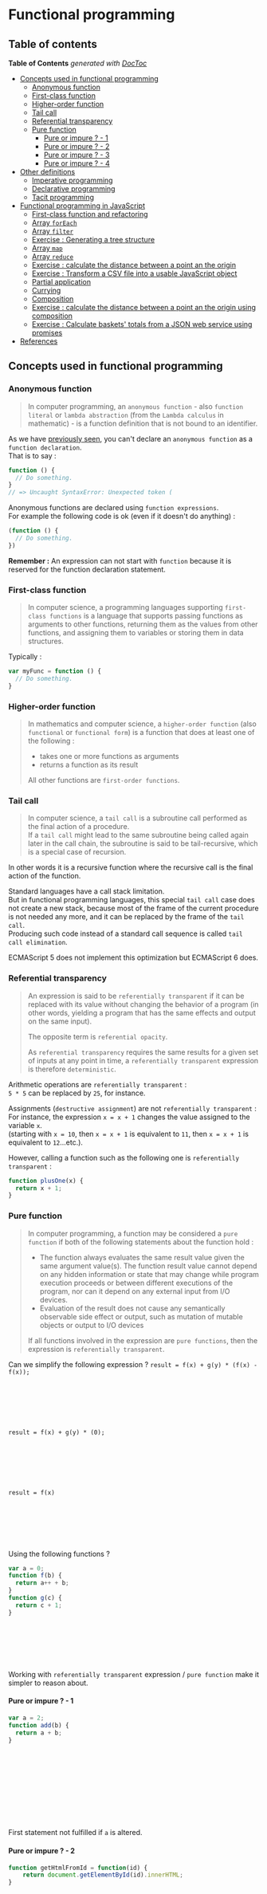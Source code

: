 # Functional programming

## Table of contents

<!-- START doctoc generated TOC please keep comment here to allow auto update -->
<!-- DON'T EDIT THIS SECTION, INSTEAD RE-RUN doctoc TO UPDATE -->
**Table of Contents**  *generated with [DocToc](https://github.com/thlorenz/doctoc)*

- [Concepts used in functional programming](#concepts-used-in-functional-programming)
  - [Anonymous function](#anonymous-function)
  - [First-class function](#first-class-function)
  - [Higher-order function](#higher-order-function)
  - [Tail call](#tail-call)
  - [Referential transparency](#referential-transparency)
  - [Pure function](#pure-function)
    - [Pure or impure ? - 1](#pure-or-impure----1)
    - [Pure or impure ? - 2](#pure-or-impure----2)
    - [Pure or impure ? - 3](#pure-or-impure----3)
    - [Pure or impure ? - 4](#pure-or-impure----4)
- [Other definitions](#other-definitions)
  - [Imperative programming](#imperative-programming)
  - [Declarative programming](#declarative-programming)
  - [Tacit programming](#tacit-programming)
- [Functional programming in JavaScript](#functional-programming-in-javascript)
  - [First-class function and refactoring](#first-class-function-and-refactoring)
  - [Array `forEach`](#array-foreach)
  - [Array `filter`](#array-filter)
  - [Exercise : Generating a tree structure](#exercise--generating-a-tree-structure)
  - [Array `map`](#array-map)
  - [Array `reduce`](#array-reduce)
  - [Exercise : calculate the distance between a point an the origin](#exercise--calculate-the-distance-between-a-point-an-the-origin)
  - [Exercise : Transform a CSV file into a usable JavaScript object](#exercise--transform-a-csv-file-into-a-usable-javascript-object)
  - [Partial application](#partial-application)
  - [Currying](#currying)
  - [Composition](#composition)
  - [Exercise : calculate the distance between a point an the origin using composition](#exercise--calculate-the-distance-between-a-point-an-the-origin-using-composition)
  - [Exercise : Calculate baskets' totals from a JSON web service using promises](#exercise--calculate-baskets-totals-from-a-json-web-service-using-promises)
- [References](#references)

<!-- END doctoc generated TOC please keep comment here to allow auto update -->

## Concepts used in functional programming

### Anonymous function

> In computer programming, an `anonymous function` - also `function literal` or `lambda abstraction` (from the `Lambda calculus` in mathematic) - is a function definition that is not bound to an identifier.

As we have [previously seen](https://github.com/tonai/Lightning-talks/blob/master/JavaScript/01_Vanilla/03_Functions-and-Scope.md), you can't declare an `anonymous function` as a `function declaration`.  
That is to say :
```JavaScript
function () {
  // Do something.
}
// => Uncaught SyntaxError: Unexpected token (
```

Anonymous functions are declared using `function expressions`.  
For example the following code is ok (even if it doesn't do anything) :
```JavaScript
(function () {
  // Do something.
})
```

**Remember :** An expression can not start with `function` because it is reserved for the function declaration statement.

### First-class function

> In computer science, a programming languages supporting `first-class functions` is a language that supports passing functions as arguments to other functions, returning them as the values from other functions, and assigning them to variables or storing them in data structures.

Typically :
```JavaScript
var myFunc = function () {
  // Do something.
}
```

### Higher-order function

> In mathematics and computer science, a `higher-order function` (also `functional` or `functional form`) is a function that does at least one of the following :
> * takes one or more functions as arguments
> * returns a function as its result
>
> All other functions are `first-order functions`.

### Tail call

> In computer science, a `tail call` is a subroutine call performed as the final action of a procedure.  
> If a `tail call` might lead to the same subroutine being called again later in the call chain, the subroutine is said to be tail-recursive, which is a special case of recursion.

In other words it is a recursive function where the recursive call is the final action of the function.

Standard languages have a call stack limitation.  
But in functional programming languages, this special `tail call` case does not create a new stack, because most of the frame of the current procedure is not needed any more, and it can be replaced by the frame of the `tail call`.  
Producing such code instead of a standard call sequence is called `tail call elimination`.

ECMAScript 5 does not implement this optimization but ECMAScript 6 does.

### Referential transparency

> An expression is said to be `referentially transparent` if it can be replaced with its value without changing the behavior of a program (in other words, yielding a program that has the same effects and output on the same input).
>
> The opposite term is `referential opacity`.
>
> As `referential transparency` requires the same results for a given set of inputs at any point in time, a `referentially transparent` expression is therefore `deterministic`.

Arithmetic operations are `referentially transparent` :  
`5 * 5` can be replaced by `25`, for instance.

Assignments (`destructive assignment`) are not `referentially transparent` :  
For instance, the expression `x = x + 1` changes the value assigned to the variable `x`.  
(starting with `x = 10`, then `x = x + 1` is equivalent to `11`, then `x = x + 1` is equivalent to `12`...etc.).

However, calling a function such as the following one is `referentially transparent` :
```JavaScript
function plusOne(x) {
  return x + 1;
}
```

### Pure function

> In computer programming, a function may be considered a `pure function` if both of the following statements about the function hold :
> * The function always evaluates the same result value given the same argument value(s). The function result value cannot depend on any hidden information or state that may change while program execution proceeds or between different executions of the program, nor can it depend on any external input from I/O devices.
> * Evaluation of the result does not cause any semantically observable side effect or output, such as mutation of mutable objects or output to I/O devices
>
> If all functions involved in the expression are `pure functions`, then the expression is `referentially transparent`.  

Can we simplify the following expression ?
`result = f(x) + g(y) * (f(x) - f(x));`

&nbsp;

&nbsp;

&nbsp;

`result = f(x) + g(y) * (0);`

&nbsp;

&nbsp;

&nbsp;

`result = f(x)`

&nbsp;

&nbsp;

&nbsp;

Using the following functions ?
```JavaScript
var a = 0;
function f(b) {
  return a++ + b;
}
function g(c) {
  return c + 1;
}
```

&nbsp;

&nbsp;

&nbsp;

Working with `referentially transparent` expression / `pure function` make it simpler to reason about.

#### Pure or impure ? - 1

```JavaScript
var a = 2;
function add(b) {
  return a + b;
}
```

&nbsp;

&nbsp;

&nbsp;

&nbsp;

&nbsp;

First statement not fulfilled if `a` is altered.

#### Pure or impure ? - 2

```JavaScript
function getHtmlFromId = function(id) {
    return document.getElementById(id).innerHTML;
}
```

&nbsp;

&nbsp;

&nbsp;

&nbsp;

&nbsp;

First statement not fulfilled : DOM can altered.

#### Pure or impure ? - 3

```JavaScript
function add(a, b) {
  console.log(a, b);
  return a + b;
}
```

&nbsp;

&nbsp;

&nbsp;

&nbsp;

&nbsp;

Second statement not fulfilled : output to console.

#### Pure or impure ? - 4

```JavaScript
function append(a) {
  a.push(null);
  return a;
}
```

&nbsp;

&nbsp;

&nbsp;

&nbsp;

&nbsp;

Second statement not fulfilled : the parameter `a` is altered by the `push` method.

## Other definitions

### Imperative programming

> In computer science, `imperative programming` is a `programming paradigm` - a style of building the structure and elements of computer programs - that uses statements (instructions) that change a program's state.
>
> Imperative programming focuses on describing **how** a program operates.

Example => print numbers from 0 to 9 :
```JavaScript
for (var i = 0; i < 10; i++) {
  console.log(i);
}
```

### Declarative programming

> In computer science, `declarative programming` is a `programming paradigm` that expresses the logic of a computation without describing its control flow.

For example SQL is a declarative programming language.  
You don't describe **how** the query should be parsed or executed.

### Tacit programming

> `Tacit programming`, also called `point-free programming`, is a `programming paradigm` in which function definitions do not identify the arguments (or "points") on which they operate.  
> Instead the definitions merely **compose** other functions, among which are `combinators` - `higher-order functions` that uses only function application and earlier defined `combinators` to define a result from its arguments - that manipulate the arguments.

In other words it is the style of programming functions where the parameter is not mentioned.  
UNIX scripting uses this paradigm with pipes.

Example => count distinct URL containing `google` in Apache access log :
```shell
cat access.log | cut -d " " -f 7 | grep 'google' | uniq | wc -l
```

You can create a new "function" for this specific need :
```shell
alias countGoogle='cut -d " " -f 7 | grep 'google' | uniq | wc -l'
cat access.log | countGoogle
```

`countGoogle` is a `tacit or point-free composition`.

## Functional programming in JavaScript

### First-class function and refactoring

Imagine the following code :
```JavaScript
var unicornEl = document.getElementById('unicorn');
unicornEl.className += ' is-magic';
spin(unicornEl);

var fairyEl = document.getElementById('fairy');
fairyEl.className += ' is-magic';
sparkle(fairyEl);

var kittenEl = document.getElementById('kitten');
kittenEl.className += ' is-magic';
rainbowTrail(kittenEl);
```

It can clearly be re-factored using this kind of function :
```JavaScript
function addMagic(id, effect) {
  var element = document.getElementById(id);
  element.className += ' is-magic';
  effect(element);
}
```

And then call it :
```JavaScript
addMagic('unicorn', spin);
addMagic('fairy', sparkle);
addMagic('kitten', rainbow);
```

### Array `forEach`

But now, what if we need to call the `addMagic` function successively a lot of time ?  
We can use an array and iterate through like this :
```JavaScript
var magicalArray = [
  {id: 'unicorn', effect: spin},
  {id: 'fairy',   effect: sparkle},
  {id: 'kitten',  effect: rainbow},
  // [...]
];
for (var i = 0; i < magicalArray.length; i++) {
  addMagic(magicalArray[i].id, magicalArray[i].effect);
}
```

And what if we need to pass more data for each element in the array ? (like the class name...etc.)

Let's rework our `addMagic` function so that it can be called with a simple (and extensible) argument :
```JavaScript
function addMagic(obj) {
  var element = document.getElementById(obj.id);
  element.className += ' ' + obj.className;
  effect(obj.element);
}
```

```JavaScript
for (var i = 0; i < magicalArray.length; i++) {
  addMagic(magicalArray[i]);
}
```

Iterating over an array is a really common feature that we can make a function for that (an `higher-order function`) :
```JavaScript
function forEach (func, array) {
  for (var i = 0; i < array.length; i++) {
    func(array[i]);
  }
}
```

Now it becomes :
```JavaScript
var magicalArray = [
  {id: 'unicorn', effect: spin    , className: 'is-magic'},
  {id: 'fairy',   effect: sparkle , className: 'is-magic'},
  {id: 'kitten',  effect: rainbow , className: 'is-magic'},
  // [...]
];

forEach(addMagic, magicalArray);
```

Iterating over an array is so a common feature that is included in the language itself since [ECMAScript 5 (> IE8)](http://kangax.github.io/compat-table/es5/#test-Array_methods_Array.prototype.forEach) :
```JavaScript
magicalArray.forEach(addMagic);
```

The callback passed to `forEach` will get the element itself as the first argument and the element's index in the array as the second argument.

We have now transformed the code from an `imperative style` to a `declarative style`.  
We also make are code more composable.  
Convinced ? Let's continue.

### Array `filter`

Let's imagine we have the following data :
```JavaScript
var animals = [
  {species: 'dog', name: 'Pongo'},
  {species: 'cat', name: 'Duchesse'},
  {species: 'cat', name: 'Thomas O\'Malley'},
  {species: 'dog', name: 'Perdita'},
  {species: 'dog', name: 'Lucky'},
  {species: 'cat', name: 'Berlioz'},
  {species: 'cat', name: 'Toulouse'},
];
```

And we only want the dogs.  
Let's do it in the `imperative style` :
```JavaScript
var dogs = [];
for (var i = 0; i < animals.length; i++) {
  if (animals[i].species === 'dog') {
    dogs.push(animals[i]);
  }
}
```

Now use the `filter` function :
```JavaScript
var dogs = animals.filter(function(animal) {
  return animal.species === 'dog';
});
```

Advantages ?

1. It is a shorter syntax (less code means less bug)
2. We have decoupled the filtering functionality from the test

Let's write it a little bit different :
```JavaScript
var isDog = function(animal) {
  return animal.species === 'dog';
};
var dogs = animals.filter(isDog);
```

The `isDog` function can be easily reused and is only doing what its name says.  
`isDog` is a pure function !

### Exercise : Generating a tree structure

Imagine the following data :
```JavaScript
var menuItems = [
  {id: 1, parent: null, title: 'root'},
  {id: 2, parent: 1, title: 'Menu 1'},
  {id: 3, parent: 1, title: 'Menu 2'},
  {id: 4, parent: 2, title: 'Menu 1/1'},
  {id: 5, parent: 2, title: 'Menu 1/2'},
  {id: 6, parent: 3, title: 'Menu 2/1'},
  {id: 7, parent: 3, title: 'Menu 2/2'}
];
```

Desired format :
```JavaScript
var tree = {
  'root': {
    'Menu 1': {
      'Menu 1/1': {},
      'Menu 1/2': {}
    },
    'Menu 2': {
      'Menu 2/1': {},
      'Menu 2/2': {}
    }
  }
};
```

Create a recursive function for generating the desired tree structure.

&nbsp;

&nbsp;

&nbsp;

&nbsp;

&nbsp;

Solution :
```JavaScript
function makeTree(flatList, parentId) {
  var tree = {};
  flatList
    .filter(function(item){
      return item.parent === parentId;
    })
    .forEach(function(item){
      tree[item.title] = makeTree(flatList, item.id);
    });
  return tree;
}

var tree = makeTree(menuItems, null);
```

### Array `map`

`map` allow us to iterate through each items in a array and return a new array of the same length where each items have been mapped with the given function.

Let's say we only want the name of the animals :
```JavaScript
var names = animals.map(function(animal) {
  return animal.name;
});
```

### Array `reduce`

`reduce` is a "swiss army knife" function you can use on an array and get a transformation of that array.

Let's say we want to get the total number of characters in the animal names :
```JavaScript
var total = animals.reduce(function(previousReturnValue, animal) {
  return previousReturnValue + animal.name.length;
}, 0);
```

`reduce` take 2 arguments, the second one being the initial value of the iteration.

The callback for reduce will get the return value from the previous iteration as the first argument.  
It will be equal to the initial value at the first iteration.

You can the following code to see what is happening :
```JavaScript
var total = animals.reduce(function(previousReturnValue, animal) {
  console.log(previousReturnValue);
  return previousReturnValue + animal.name.length;
}, 0);
```

### Exercise : calculate the distance between a point an the origin

Imagine the following object :
```JavaScript
var point = {
  x: 2,
  y: 3,
  z: 5,
  toString: function() {
    return '(' + this.x + ';' + this.y + ';' + this.z + ')';
  }
};
```

The mathematic formula needed is :
```JavaScript
d=√(x²+y²+z²)
```

Now create a function that will calculate the distance for the given object.

&nbsp;

&nbsp;

&nbsp;

&nbsp;

&nbsp;

Solution :
```JavaScript
var distance = function(point) {
  var value = Object.values(point)
    .filter(function(coordinate){
      return typeof coordinate == 'number';
    })
    .map(function(coordinate) {
      return coordinate * coordinate;
    })
    .reduce(function(previousReturnValue, coordinate){
      return previousReturnValue + coordinate;
    }, 0);
  return Math.sqrt(value);
};
```

Now use ES6 arrow function.

&nbsp;

&nbsp;

&nbsp;

&nbsp;

&nbsp;

Solution :
```JavaScript
var distance = function(point) {
  var value = Object.values(point)
    .filter(x => typeof x == 'number')
    .map(x => x * x)
    .reduce((a, b) => a + b, 0);
  return Math.sqrt(value);
};
```

Do you see the power ?  
ES6 arrow function syntax perfectly suits with functional programming.

### Exercise : Transform a CSV file into a usable JavaScript object

CSV input file `03_input.csv` :
```CSV
John,Doe,Jacket,70,1
John,Doe,Socks,10,2
Nikita,Smith,Dress,50,1
Nikita,Smith,Tights,10,3
Nikita,Smith,Shoe,90,1
```

JavaScript desired output :
```JavaScript
var output = {
  'John Doe': [
    {name: "Jacket", price: 70, quantity: 1},
    {name: "Socks", price: 10, quantity: 2}
  ],
  'Nikita Smith': [
    {name: "Dress", price: 50, quantity: 1},
    {name: "Tights", price: 10, quantity: 3},
    {name: "Shoe", price: 90, quantity: 1}
  ]
};
```

&nbsp;

&nbsp;

&nbsp;

&nbsp;

&nbsp;

Solution :
```JavaScript
var fs = require('fs');

var output = fs.readFileSync('01_input.csv', 'utf8')
  .trim()
  .split('\n')
  .map(line => line.split(','))
  .reduce((customers, line) => {
    var name = line[0] + ' ' + line[1];
    customers[name] = customers[name] || [];
    customers[name].push({
      name: line[2],
      price: line[3],
      quantity: line[4]
    });
    return customers;
  }, {});

console.log(JSON.stringify(output, null, 2));
```

### Partial application

> In computer science, `partial application` (or `partial function application`) refers to the process of fixing a number of arguments to a function, producing another function of smaller arity.

Imagine the following HTML code :
```HTML
<div>
  <button class="toggle">Toggle button</button>
  <div class="content">
    Lorem ipsum...
  </div>
</div>
```

And the following event listener :
```JavaScript
var toggle = function() {
  var target = document.getElementsByClassName('content')[0];
  var className = 'hidden';
  target.classList.toggle(className);
};
```

Binded to the DOM element :
```JavaScript
var trigger = document.getElementsByClassName('toggle')[0];
trigger.addEventListener('click', toggle);
```

[CodePen example](http://codepen.io/tonai/pen/mPbNzX).

Now what if we want to create a show and a hide button ?
```HTML
<div>
  <button class="toggle">Toggle button</button>
  <button class="show">Show button</button>
  <button class="hide">Hide button</button>
  <div class="content">
    Lorem ipsum...
  </div>
</div>
```

```JavaScript
var trigger = document.getElementsByClassName('toggle')[0];
trigger.addEventListener('click', toggle);
var trigger = document.getElementsByClassName('show')[0];
trigger.addEventListener('click', open);
var trigger = document.getElementsByClassName('hide')[0];
trigger.addEventListener('click', close);
```

We can create a separate `show` and `hide` functions and call them into the `toggle` function :
```JavaScript
var show = function() {
  var target = document.getElementsByClassName('content')[0];
  var className = 'hidden';
  target.classList.remove(className);
}

var hide = function() {
  var target = document.getElementsByClassName('content')[0];
  var className = 'hidden';
  target.classList.add(className);
}






var toggle = function() {
  var target = document.getElementsByClassName('content')[0];
  var className = 'hidden';
  if ((index = (target.className || '').indexOf(className)) !== -1) {
    show();
  } else {
    hide();
  }
};
```

[CodePen example](http://codepen.io/tonai/pen/zqOgEx).

It does not feel really re-factored...

How about using an other argument in the previous toggle version to enforce the desired state ?
```JavaScript
var toggle = function(state) {
  var target = document.getElementsByClassName('content')[0];
  var className = 'hidden';
  var index = (target.className || '').indexOf(className);
  if (state === true || (state !== false && index !== -1)) {
    target.classList.remove(className);
  } else {
    target.classList.add(className);
  }
};
```

Now how am I creating the `show` and `hide` function ? By using `partial application`.  
Here we want to pre-fill the state property with the desired value `true` or `false`.  
In JavaScript this can be done by using the `bind` function :
```JavaScript
var show = toggle.bind(null, true);
var hide = toggle.bind(null, false);
```

Or directly in the event listeners declaration :
```JavaScript
var trigger = document.getElementsByClassName('toggle')[0];
trigger.addEventListener('click', toggle.bind(null, null));
var trigger = document.getElementsByClassName('show')[0];
trigger.addEventListener('click', toggle.bind(null, true));
var trigger = document.getElementsByClassName('hide')[0];
trigger.addEventListener('click', toggle.bind(null, false));
```

And why not doing the same for the target element and the className ?
```JavaScript
var toggle = function(className, target, state) {
  var index = (target.className || '').indexOf(className);
  if (state === true || (state !== false && index !== -1)) {
    target.classList.remove(className);
  } else {
    target.classList.add(className);
  }
};
```

```JavaScript
var className = 'hidden';
var target = document.getElementsByClassName('content')[0];
var trigger = document.getElementsByClassName('toggle')[0];
trigger.addEventListener('click', toggle.bind(null, className, target, null));
var trigger = document.getElementsByClassName('show')[0];
trigger.addEventListener('click', toggle.bind(null, className, target, true));
var trigger = document.getElementsByClassName('hide')[0];
trigger.addEventListener('click', toggle.bind(null, className, target, false));
```

[CodePen example](http://codepen.io/tonai/pen/jqNgoj).

### Currying

> In mathematics and computer science, `currying` is the technique of translating the evaluation of a function that takes multiple arguments (or a tuple of arguments) into evaluating a sequence of functions, each with a single argument.

In JavScript the curry function is not native and you will need to write it yourself or to use an external library like : underscore, lodash, ramda, functional.js, fnjs...etc.

Let's imagine we have the following data :
```JavaScript
var animals = [
  {species: 'dog', name: 'Pongo'},
  {species: 'cat', name: 'Duchesse'},
  {species: 'cat', name: 'Thomas O\'Malley'},
  {species: 'dog', name: 'Perdita'},
  {species: 'dog', name: 'Lucky'},
  {species: 'cat', name: 'Berlioz'},
  {species: 'cat', name: 'Toulouse'}
];
```

And we only want the dogs.  
But instead of using a `isDog` function we will use a more generic function `isSomeSpecies` which take the species we want to filter on as first argument :
```JavaScript
var isSomeSpecies = function(species, animal) {
  return animal.species === species;
};
```

Now how do we use this function in the filter ?
```JavaScript
var dogs = animals.filter(/*isSomeSpecies ?*/);
```

&nbsp;

&nbsp;

&nbsp;

By using the curry function :
```JavaScript
var R = require('ramda');

isSomeSpecies = R.curry(isSomeSpecies);

var dogs = animals.filter(isSomeSpecies('dog'));
```

Easy right ?

Curried function are real practical and easy to use :
```JavaScript
var R = require('ramda');

var someOperation = function(a, b, c) {
  return a + b * c;
}
someOperation = R.curry(someOperation);

someOperation(1, 2, 3); // 7
someOperation(1)(2)(3); // 7
someOperation(1, 2)(3); // 7
someOperation(1)(2, 3); // 7
```

So easy you can turn all your code using curried functions.  
Just take care of the arguments order.

Some libraries have a `curryRight` function which take the arguments in the reverse order :
```JavaScript
var fn = require('fn.js');
var someOperation = function(a, b, c) {
  return a + b * c;
}
someOperation = fn.curryRight(someOperation);
someOperation(3)(2)(1); // 7
```

### Composition

Composition is a tool for combining simple functions together.

The idea is to use functions that take only argument, to combine them together and to return a new function.  
The output of each function populates the input of the next function.

Like `curry`, the `compose` function can be found in functional programming libraries.

Example :
```JavaScript
var R = require('ramda');

function convertLinks(text) {
  var pattern = /\[([^\]]*)\]\(([^\)]*)\)/i;
  return text.replace(pattern, '<a href="$2">$1</a>');
}

function convertParagraph(text) {
  var pattern = /([\n]{2,})/ig;
  return text.replace(pattern, '</p><p>');
}

function convertLineBreak(text) {
  var pattern = /(\n)/ig;
  return text.replace(pattern, '<br/>');
}

function wrapWithParagraph(text) {
  return '<p>' + text + '</p>';
}

var input = `Functional programming

A lightning talk explaining the concept of functional programming in JavaScript.
Written by Tony Cabaye.

Support is available [here](https://github.com/tonai/Lightning-talks)`;

var processSimpleMarkdown = R.compose(wrapWithParagraph, convertLineBreak, convertParagraph, convertLinks);
// OR
var processSimpleMarkdown = R.pipe(convertLinks, convertParagraph, convertLineBreak, wrapWithParagraph);

var output = processSimpleMarkdown(input);
```

Here the order of execution inside `processSimpleMarkdown` is :

1. `convertLinks`
2. `convertParagraph`
3. `convertLineBreak`
4. `wrapParagraph`

Because it is related to that notation :
```JavaScript
processSimpleMarkdown = function(input) {
  return wrapWithParagraph(convertLineBreak(convertParagraph(convertLinks(input))));
}
```

you may wonder why the `compose` is useful if it can be written like above.  
Because you can combine it with curried function.  
For example by simply changing the `wrapParagraph` into a more generic function :
```JavaScript
function wrapWithTag(tag, text) {
  return '<' + tag + '>' + text + '</' + tag + '>';
}
wrapWithTag = R.curry(wrapWithTag);

var processSimpleMarkdown = R.compose(wrapWithTag('p'), convertLineBreak, convertParagraph, convertLinks);
```

 This is much simpler than the nested version.

 **Note :** in the Example above `processSimpleMarkdown` is `point-free style` defined function because parameters are not explicit (because it is a composition of other functions).

If you prefer the UNIX scripting reading direction, some libraries have a `pipe` function which take the arguments in the reverse order :
```JavaScript
var processSimpleMarkdown = R.pipe(convertLinks, convertParagraph, convertLineBreak, wrapWithParagraph);
```

### Exercise : calculate the distance between a point an the origin using composition

Like above, imagine the following object :
```JavaScript
var point = {
  x: 2,
  y: 3,
  z: 5,
  toString: function() {
    return '(' + this.x + ';' + this.y + ';' + this.z + ')';
  }
};
```

And by using the following small functions :
```JavaScript
var R = require('ramda');

function square(value) {
  return value * value;
}

function sum(a, b) {
  return a + b;
}

function istypeOf(type, coordinate) {
  return typeof coordinate == type;
}
istypeOf = R.curry(istypeOf);
```

Take a look to following [Ramda](http://ramdajs.com/docs/) functions :
* [filter](http://ramdajs.com/docs/#filter)
* [map](http://ramdajs.com/docs/#map)
* [reduce](http://ramdajs.com/docs/#reduce)

And create a `distance` function that is a composition.

&nbsp;

&nbsp;

&nbsp;

&nbsp;

&nbsp;

Solution :
```JavaScript
var filterOnlyNumbers = R.filter(istypeOf('number'));
var squareMap = R.map(square);
var sumTogether = R.reduce(sum, 0);

var distance = R.compose(Math.sqrt, sumTogether, squareMap, filterOnlyNumbers, Object.values);
// OR
var distance = R.pipe(Object.values, filterOnlyNumbers, squareMap, sumTogether, Math.sqrt);

var result = distance(point);
```

### Exercise : Calculate baskets' totals from a JSON web service using promises

Imagine we get a JSON web service with the following output :
```JSON
{
  "baskets": {
    "John Doe": [
      {"name": "Jacket", "price": 70, "quantity": 1},
      {"name": "Socks", "price": 10, "quantity": 2}
    ],
    "Nikita Smith": [
      {"name": "Dress", "price": 50, "quantity": 1},
      {"name": "Tights", "price": 10, "quantity": 3},
      {"name": "Shoe", "price": 90, "quantity": 1}
    ]
  }
}
```
You can create the web service by using [json-server](https://github.com/typicode/json-server).

Use the following function to get the promised content :
```JavaScript
var request = require('ajax-request');
const URL = 'http://localhost:3000/db';

function getBaskets() {
  return new Promise(function(resolve, reject){
    request(URL, function(err, res, body){
      if (err) {
        reject(body);
      } else {
        resolve(body);
      }
    });
  });
}
```

Cut the application into small pieces and use above techniques in association with promises to get the total for each basket.

You might need following [Ramda](http://ramdajs.com/docs/) functions  :
* [prop](http://ramdajs.com/docs/#prop)
* [map](http://ramdajs.com/docs/#map)
* [reduce](http://ramdajs.com/docs/#reduce)
* [mapObjIndexed](http://ramdajs.com/docs/#mapObjIndexed)

&nbsp;

&nbsp;

&nbsp;

&nbsp;

&nbsp;

Small functions :
```JavaScript
var R = require('ramda');

function sum(a, b) {
  return a + b;
}
sum = R.curry(sum);

function itemTotal(basketItem) {
  return basketItem.price * basketItem.quantity;
}
```

All together :
```JavaScript
getBaskets()
  .then(JSON.parse)
  .then(R.prop('baskets'))
  .then(R.mapObjIndexed(R.map(itemTotal)))
  .then(R.mapObjIndexed(R.reduce(sum, 0)))
  .then(console.log);
```

**Warning :** Here we can't transform `R.mapObjIndexed(R.map(itemTotal))` with a composition because when we add the parameter it look like this `R.mapObjIndexed(R.map(itemTotal))(input)` and it is not what it is intended for composition (`R.mapObjIndexed(R.map(itemTotal(input)))`).

## References

* [Functional programming](https://en.wikipedia.org/wiki/Functional_programming)
* [Anonymous function](https://en.wikipedia.org/wiki/Anonymous_function)
* [Lambda calculus](https://en.wikipedia.org/wiki/Lambda_calculus)
* [First-class function](https://en.wikipedia.org/wiki/First-class_function)
* [Higher-order function](https://en.wikipedia.org/wiki/Higher-order_function)
* [Tail call](https://en.wikipedia.org/wiki/Tail_call)
* [Pure function](https://en.wikipedia.org/wiki/Pure_function)
* [Referential transparency](https://en.wikipedia.org/wiki/Referential_transparency)
* [Imperative programming](https://en.wikipedia.org/wiki/Imperative_programming)
* [Declarative programming](https://en.wikipedia.org/wiki/Declarative_programming)
* [Tacit programming](https://en.wikipedia.org/wiki/Tacit_programming)
* [Partial application](https://en.wikipedia.org/wiki/Partial_application)
* [Currying](https://en.wikipedia.org/wiki/Currying)
* [A Gentle Introduction to Functional JavaScript](http://jrsinclair.com/articles/2016/gentle-introduction-to-functional-javascript-intro/)
* [Why Curry Helps](https://hughfdjackson.com/javascript/why-curry-helps/)
* [funfunfunction](https://www.youtube.com/channel/UCO1cgjhGzsSYb1rsB4bFe4Q)
